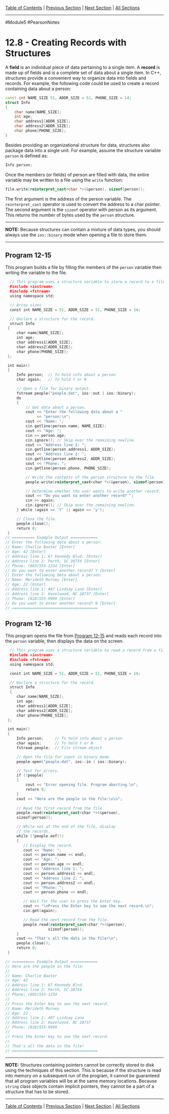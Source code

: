 [Table of Contents](/README.md) | [Previous Section](12.7%20-%20Binary%20Files.md) | [Next Section](12.9%20-%20Random-Access%20Files.md) | [All Sections](/Module%205/Pearson%20Notes/)
***
#Module5 #PearsonNotes 
# 12.8 - Creating Records with Structures
A **field** is an individual piece of data pertaining to a single item. A **record** is made up of fields and is a complete set of data about a single item.
In C++, structures provide a convenient way to organize data into fields and records.
For example, the following code could be used to create a record containing data about a person:
```c++
const int NAME_SIZE 51, ADDR_SIZE = 51, PHONE_SIZE = 14;
struct Info
{
	char name[NAME_SIZE];
	int age;
	char address1[ADDR_SIZE];
	char address2[ADDR_SIZE];
	char phone[PHONE_SIZE];
}
```

Besides providing an organizational structure for data, structures also package data into a single unit. For example, assume the structure variable `person` is defined as:
```c++
Info person;
```
Once the members (or fields) of person are filled with data, the entire variable may be written to a file using the `write` function:
```c++
file.write(reinterpret_cast<char *>(&person), sizeof(person));
```
The first argument is the address of the person variable. The `reinterpret_cast` operator is used to convert the address to a char pointer. The second argument is the `sizeof` operator with person as its argument. This returns the number of bytes used by the `person` structure. 

***
**NOTE:** Because structures can contain a mixture of data types, you should always use the `ios::binary` mode when opening a file to store them.
***

## Program 12-15
This program builds a file by filling the members of the `person` variable then writing the variable to the file.
```c++
  // This program uses a structure variable to store a record to a file.
  #include <iostream>
  #include <fstream>
  using namespace std;

  // Array sizes
  const int NAME_SIZE = 51, ADDR_SIZE = 51, PHONE_SIZE = 14;

  // Declare a structure for the record.
  struct Info
 {
     char name[NAME_SIZE];
     int age;
     char address1[ADDR_SIZE];
     char address2[ADDR_SIZE];
     char phone[PHONE_SIZE];
 };

 int main()
 {
     Info person;  // To hold info about a person
     char again;   // To hold Y or N

     // Open a file for binary output.
     fstream people("people.dat", ios::out | ios::binary);
     do
     {
         // Get data about a person.
         cout << "Enter the following data about a "
              << "person:\n";
         cout << "Name: ";
         cin.getline(person.name, NAME_SIZE);
         cout << "Age: ";
         cin >> person.age;
         cin.ignore(); // Skip over the remaining newline.
         cout << "Address line 1: ";
         cin.getline(person.address1, ADDR_SIZE);
         cout << "Address line 2: ";
         cin.getline(person.address2, ADDR_SIZE);
         cout << "Phone: ";
         cin.getline(person.phone, PHONE_SIZE);

         // Write the contents of the person structure to the file.
         people.write(reinterpret_cast<char *>(&person), sizeof(person));

         // Determine whether the user wants to write another record.
         cout << "Do you want to enter another record? ";
         cin >> again;
         cin.ignore(); // Skip over the remaining newline.
     } while (again == 'Y' || again == 'y');

     // Close the file.
     people.close();
     return 0;
 }
// ========== Example Output ============
// Enter the following data about a person:
// Name: Charlie Baxter [Enter]
// Age: 42 [Enter]
// Address line 1: 67 Kennedy Blvd. [Enter]
// Address line 2: Perth, SC 38754 [Enter]
// Phone: (803)555-1234 [Enter]
// Do you want to enter another record? Y [Enter]
// Enter the following data about a person:
// Name: Merideth Murney [Enter]
// Age: 22 [Enter]
// Address line 1: 487 Lindsay Lane [Enter]
// Address line 2: Hazelwood, NC 28737 [Enter]
// Phone: (828)555-9999 [Enter]
// Do you want to enter another record? N [Enter]
// ======================================
```

## Program 12-16
This program opens the file from [Program 12-15](#Program-12-15) and reads each record into the `person` variable, then displays the data on the screen.
```c++
  // This program uses a structure variable to read a record from a file.
  #include <iostream>
  #include <fstream>
  using namespace std;

  const int NAME_SIZE = 51, ADDR_SIZE = 51, PHONE_SIZE = 14;

  // Declare a structure for the record.
  struct Info
  {
     char name[NAME_SIZE];
     int age;
     char address1[ADDR_SIZE];
     char address2[ADDR_SIZE];
     char phone[PHONE_SIZE];
 };

 int main()
 {
     Info person;     // To hold info about a person
     char again;      // To hold Y or N
     fstream people;  // File stream object

     // Open the file for input in binary mode.
     people.open("people.dat", ios::in | ios::binary);

     // Test for errors.
     if (!people)
     {
         cout << "Error opening file. Program aborting.\n";
         return 0;
     }
     cout << "Here are the people in the file:\n\n";
     
     // Read the first record from the file.
     people.read(reinterpret_cast<char *>(&person),
     sizeof(person));

     // While not at the end of the file, display
     // the records.
     while (!people.eof())
     {
        // Display the record.
        cout << "Name: ";
        cout << person.name << endl;
        cout << "Age: ";
        cout << person.age << endl;
        cout << "Address line 1: ";
        cout << person.address1 << endl;
        cout << "Address line 2: ";
        cout << person.address2 << endl;
        cout << "Phone: ";
        cout << person.phone << endl;

        // Wait for the user to press the Enter key.
        cout << "\nPress the Enter key to see the next record.\n";
        cin.get(again);

        // Read the next record from the file.
        people.read(reinterpret_cast<char *>(&person),
                   sizeof(person));
     }
     cout << "That's all the data in the file!\n";
     people.close();
     return 0;
 }

// ========== Example Output ============
// Here are the people in the file:
//
// Name: Charlie Baxter
// Age: 42
// Address line 1: 67 Kennedy Blvd.
// Address line 2: Perth, SC 38754
// Phone: (803)555-1234
//
// Press the Enter key to see the next record.
// Name: Merideth Murney
// Age: 22
// Address line 1: 487 Lindsay Lane
// Address line 2: Hazelwood, NC 28737
// Phone: (828)555-9999
//
// Press the Enter key to see the next record.
//
// That's all the data in the file!
// ======================================

```

***
**NOTE:** Structures containing pointers cannot be correctly stored to disk using the techniques of this section. This is because if the structure is read into memory on a subsequent run of the program, it cannot be guaranteed that all program variables will be at the same memory locations. Because `string` class objects contain implicit pointers, they cannot be a part of a structure that has to be stored.
***
[Table of Contents](/README.md) | [Previous Section](12.7%20-%20Binary%20Files.md) | [Next Section](12.9%20-%20Random-Access%20Files.md) | [All Sections](/Module%205/Pearson%20Notes/)
